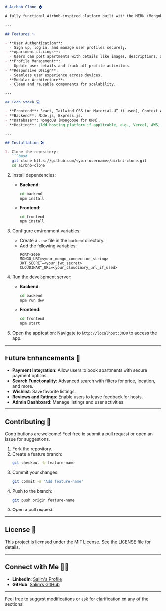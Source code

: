 ```markdown
# Airbnb Clone 🏠

A fully functional Airbnb-inspired platform built with the MERN (MongoDB, Express, React, Node.js) stack. This project allows users to post their apartments, register, update their details, and manage all their information in their profiles.

---

## Features ✨

- **User Authentication**: 
  - Sign up, log in, and manage user profiles securely.
- **Apartment Listings**: 
  - Users can post apartments with details like images, descriptions, and pricing.
- **Profile Management**:
  - Update user details and track all profile activities.
- **Responsive Design**:
  - Seamless user experience across devices.
- **Modular Architecture**:
  - Clean and reusable components for scalability.

---

## Tech Stack 💻

- **Frontend**: React, Tailwind CSS (or Material-UI if used), Context API/Redux for state management.
- **Backend**: Node.js, Express.js.
- **Database**: MongoDB (Mongoose for ORM).
- **Hosting**: [Add hosting platform if applicable, e.g., Vercel, AWS, Heroku].

---

## Installation 🛠️

1. Clone the repository:
   ```bash
   git clone https://github.com/<your-username>/airbnb-clone.git
   cd airbnb-clone
   ```

2. Install dependencies:
   - **Backend**:
     ```bash
     cd backend
     npm install
     ```
   - **Frontend**:
     ```bash
     cd frontend
     npm install
     ```

3. Configure environment variables:
   - Create a `.env` file in the `backend` directory.
   - Add the following variables:
     ```env
     PORT=3000
     MONGO_URI=<your_mongo_connection_string>
     JWT_SECRET=<your_jwt_secret>
     CLOUDINARY_URL=<your_cloudinary_url_if_used>
     ```

4. Run the development server:
   - **Backend**:
     ```bash
     cd backend
     npm run dev
     ```
   - **Frontend**:
     ```bash
     cd frontend
     npm start
     ```

5. Open the application:
   Navigate to `http://localhost:3000` to access the app.

---



## Future Enhancements 🚀

- **Payment Integration**: Allow users to book apartments with secure payment options.
- **Search Functionality**: Advanced search with filters for price, location, and more.
- **Wishlist**: Save favorite listings.
- **Reviews and Ratings**: Enable users to leave feedback for hosts.
- **Admin Dashboard**: Manage listings and user activities.

---

## Contributing 🤝

Contributions are welcome! Feel free to submit a pull request or open an issue for suggestions.

1. Fork the repository.
2. Create a feature branch:
   ```bash
   git checkout -b feature-name
   ```
3. Commit your changes:
   ```bash
   git commit -m "Add feature-name"
   ```
4. Push to the branch:
   ```bash
   git push origin feature-name
   ```
5. Open a pull request.

---

## License 📜

This project is licensed under the MIT License. See the [LICENSE](LICENSE) file for details.

---

## Connect with Me 👨‍💻

- **LinkedIn**: [Salim's Profile](https://www.linkedin.com/in/salimthedeveloper/)
- **GitHub**: [Salim's GitHub](https://github.com/devsalimsk)

---

Feel free to suggest modifications or ask for clarification on any of the sections!
``` 
